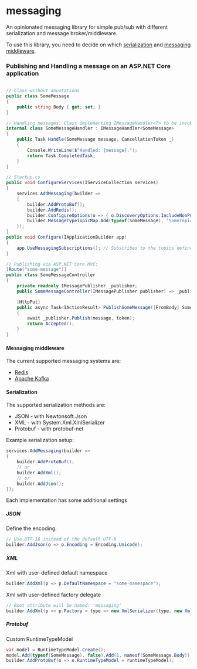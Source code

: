 # messaging
An opinionated messaging library for simple pub/sub with different serialization and message broker/middleware.

To use this library, you need to decide on which [serialization](#serialization) 
and [messaging middleware](#messaging-middleware).


### Publishing and Handling a message on an ASP.NET Core application
```csharp

// Class without annotations
public class SomeMessage
{
    public string Body { get; set; }
}

// Handling messages: Class implementing IMessageHandler<T> to be invoked when T arrives
internal class SomeMessageHandler : IMessageHandler<SomeMessage>
{
    public Task Handle(SomeMessage message, CancellationToken _)
    {
        Console.WriteLine($"Handled: {message}.");
        return Task.CompletedTask;
    }
}

// Startup.cs
public void ConfigureServices(IServiceCollection services)
{
    services.AddMessaging(builder =>
    {
        builder.AddProtoBuf();
        builder.AddRedis();
        builder.ConfigureOptions(o => { o.DiscoveryOptions.IncludeNonPubicHandlers = true; });
        builder.MessageTypeTopicMap.Add(typeof(SomeMessage), "SomeTopic");
    });
}
public void Configure(IApplicationBuilder app)
{
    app.UseMessagingSubscriptions(); // Subscribes to the topics defined via Services
}

// Publishing via ASP.NET Core MVC:
[Route("some-message")]
public class SomeMessageController
{
    private readonly IMessagePublisher _publisher;
    public SomeMessageController(IMessagePublisher publisher) => _publisher;

    [HttpPut]
    public async Task<IActionResult> PublishSomeMessage([FromBody] SomeMessage message, CancellationToken token)
    {
        await _publisher.Publish(message, token);
        return Accepted();
    }
}

```

#### Messaging middleware
The current supported messaging systems are:

* [Redis](https://redis.io/topics/pubsub)
* [Apache Kafka](https://kafka.apache.org/)


#### Serialization
The supported serialization methods are:

* JSON - with Newtonsoft.Json
* XML - with System.Xml.XmlSerializer
* Protobuf - with protobuf-net

Example serialization setup:

```csharp
services.AddMessaging(builder =>
{
    builder.AddProtoBuf();
    // or
    builder.AddXml();
    // or
    builder.AddJson();
});
```

Each implementation has some additional settings

##### JSON

Define the encoding.

```csharp
// Use UTF-16 instead of the default UTF-8
builder.AddJson(o => o.Encoding = Encoding.Unicode);
```

##### XML

Xml with user-defined default namespace
```csharp
builder.AddXml(p => p.DefaultNamespace = "some-namespace");
```
Xml with user-defined factory delegate
```csharp 
// Root attribute will be named: 'messaging'
builder.AddXml(p => p.Factory = type => new XmlSerializer(type, new XmlRootAttribute("messaging")));
```

##### Protobuf

Custom RuntimeTypeModel
```csharp
var model = RuntimeTypeModel.Create();
model.Add(typeof(SomeMessage), false).Add(1, nameof(SomeMessage.Body));
builder.AddProtoBuf(o => o.RuntimeTypeModel = runtimeTypeModel);
```
